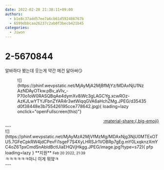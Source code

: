 ```yaml
---
date: 2022-02-20 21:38:11+09:00
authors:
  - b1e8c37add57ee7a6cb61d592486767b
  - 6599dbbcaa26237c2ab0f3becb421b45
categories:
  - Jiwon
---
```


# 2-5670844

<div class="post-container" markdown="1">
<div class="content-container md-sidebar__scrollwrap" markdown="1">

알바하다 봤는데 웃는게 약간 메건 닮아써😏
<figure markdown="1">
![](https://phinf.wevpstatic.net/MjAyMjA2MjBfMjYz/MDAxNjU1NzAzNDAyOTkw.pBv_aVIv_-P70o1oW0RASQBqAe4dymXv8iWc3gLAGCYg.xcwROz-AzKJLwYTYJFbnZYAR4r3wtWiqqGVA6aHchZMg.JPEG/d35435d0f38448e3b755426195cce778642.jpg){ loading=lazy onclick="openFullscreen(this)"}
</figure>


</div>
</div>

<div style="text-align: right;" markdown="1">
<a href="https://weverse.io/fromis9/fanpost/2-5670844" style="text-align: right;">:material-share:{.big-emoji}</a>
</div>
---

<div class="comments-container md-sidebar__scrollwrap" markdown="1">
<div class="comment" markdown="1">
<div class='id-container' markdown="1">
![](https://phinf.wevpstatic.net/MjAyMzA2MjVfMzMg/MDAxNjg3NjU0MTExOTU5.7GFeCpkRW4jdCPevFi1sgeF7S4XyLHRSJr1VOBRp7gEg.mY0LxqknzXmYC4oZ6TpxCmdSnAbldBctUiaEHQVjHkgg.JPEG/image.jpg?type=s72){ pfp loading=lazy }
**<span class="artist">지원</span>** <small>Feb 20 2022, 21:39</small><br>
</div>
<div class='comment-body' markdown="1">
ㅋㅋㅋㅋㅋㅋ아니 이게 뭐얔ㅋ
</div>
</div>
</div>
---

